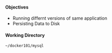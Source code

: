 #### Objectives

* Running differnt versions of same application
* Persisting Data to Disk

#### Working Directory

```
~/docker101/mysql
```
